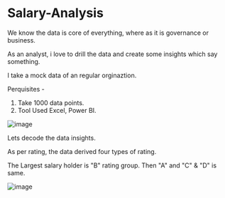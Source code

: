 # Salary-Analysis

We know the data is core of everything, where as it is governance or business.

As an analyst, i love to drill the data and create some insights which say something.

I take a mock data of an regular orginaztion. 

Perquisites -
1) Take 1000 data points.
2) Tool Used Excel, Power BI.

![image](https://github.com/user-attachments/assets/e42d4107-320d-478b-b840-cfba19e5d18b)

Lets decode the data insights.

As per rating, the data derived four types of rating.

The Largest salary holder is "B" rating group. Then "A" and "C" & "D" is same.

![image](https://github.com/user-attachments/assets/e5c1cad1-4ad5-4fc4-b980-5d51ce759120)



